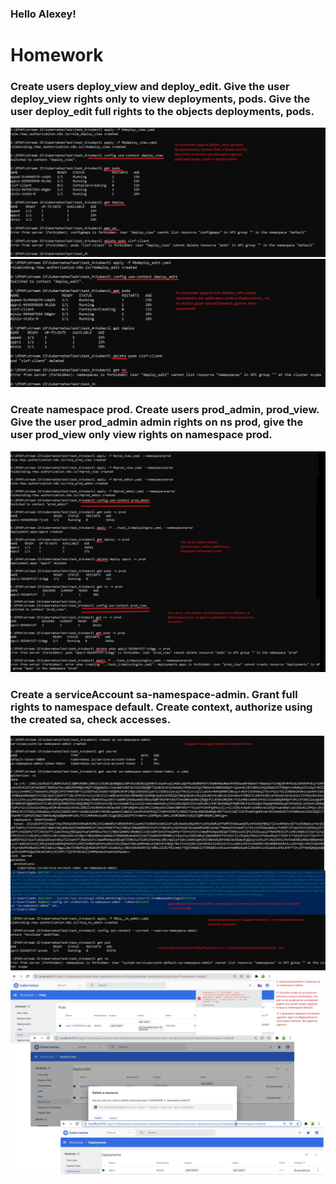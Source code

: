 ### Hello Alexey!
# Homework
### Create users deploy_view and deploy_edit. Give the user deploy_view rights only to view deployments, pods. Give the user deploy_edit full rights to the objects deployments, pods.
![](1.jpg)
![](2.jpg)

### Create namespace prod. Create users prod_admin, prod_view. Give the user prod_admin admin rights on ns prod, give the user prod_view only view rights on namespace prod.
![](3.jpg)

### Create a serviceAccount sa-namespace-admin. Grant full rights to namespace default. Create context, authorize using the created sa, check accesses.
![](4.jpg)
![](5.jpg)